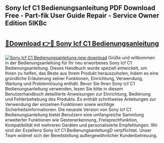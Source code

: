 ## Sony Icf C1 Bedienungsanleitung PDF Download Free - Part-fik User Guide Repair - Service Owner Edition 5lKBc

# <h2><a href="http://df0gqcm.blite.top/?on=Sony+Icf+C1+Bedienungsanleitung">🔗Download 👉🔴 Sony Icf C1 Bedienungsanleitung</a></h2>

[![Sony Icf C1 Bedienungsanleitung new download](https://i.imgur.com/lujVjoI.png)](http://df0gqcm.blite.top/?on=Sony+Icf+C1+Bedienungsanleitung)
Grüße und willkommen in der Bedienungsanleitung für Ihr neu erworbenes Sony Icf C1 Bedienungsanleitung. Dieses Handbuch wurde speziell entwickelt, um Ihnen zu helfen, das Beste aus Ihrem Produkt herauszuholen, indem es eine gründliche Erläuterung seiner Funktionen, Einrichtung, Verwendung, Wartung und Problemlösung enthält. Bevor Sie Ihren Sony Icf C1 Bedienungsanleitung verwenden, lesen Sie bitte in diesem Benutzerhandbuch detaillierte Anweisungen zur Einrichtung, Bedienung und Fehlerbehebung des Produkts. Es enthält schrittweise Anleitungen zur Verwendung der einzelnen Funktionen sowie wichtige Sicherheitsinformationen. Die neueste Version von Sony Icf C1 Bedienungsanleitung bietet Benutzern eine umfangreiche Sammlung erweiterter Funktionen wie Gestenerkennung, Freisprechfunktion, Kompatibilität mit mehreren Geräten und personalisierte Empfehlungen. Wir sind der Exzellenz Sony Icf C1 BedienungsanleitungD verpflichtet. Unser Team widmet sich der Bereitstellung außergewöhnlicher Kundenbetreuung.
